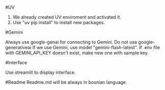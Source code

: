 #UV

1. We already created UV enviroment and activated it.
2. Use "uv pip install" to install new packages.

#Gemini

Always use google-genai for connecting to Gemini. Do not use google-generativeai
If we use Gemini, use model "gemini-flash-latest".
If .env file with GEMINI_API_KEY doesn't exist, make new one with sample key.

#Interface

Use streamlit to display interface.

#Readme
Readme.md will be always in bosnian language.